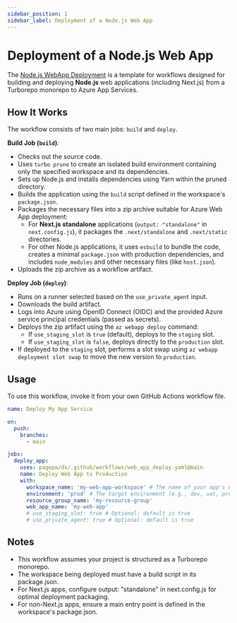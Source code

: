 ```yaml
---
sidebar_position: 1
sidebar_label: Deployment of a Node.js Web App
---
```


# Deployment of a Node.js Web App

The
[Node.js WebApp Deployment](https://github.com/pagopa/dx/blob/main/.github/workflows/web_app_deploy.yaml)
is a template for workflows designed for building and deploying **Node.js** web applications (including Next.js) from a Turborepo monorepo to Azure App Services.

## How It Works

The workflow consists of two main jobs: `build` and `deploy`.

**Build Job (`build`)**:

- Checks out the source code.
- Uses `turbo prune` to create an isolated build environment containing only the specified workspace and its dependencies.
- Sets up Node.js and installs dependencies using Yarn within the pruned directory.
- Builds the application using the `build` script defined in the workspace's `package.json`.
- Packages the necessary files into a zip archive suitable for Azure Web App deployment:
  - For **Next.js standalone** applications (`output: "standalone"` in `next.config.js`), it packages the `.next/standalone` and `.next/static` directories.
  - For other Node.js applications, it uses `esbuild` to bundle the code, creates a minimal `package.json` with production dependencies, and includes `node_modules` and other necessary files (like `host.json`).
- Uploads the zip archive as a workflow artifact.

**Deploy Job (`deploy`)**:

- Runs on a runner selected based on the `use_private_agent` input.
- Downloads the build artifact.
- Logs into Azure using OpenID Connect (OIDC) and the provided Azure service principal credentials (passed as secrets).
- Deploys the zip artifact using the `az webapp deploy` command:
  - If `use_staging_slot` is `true` (default), deploys to the `staging` slot.
  - If `use_staging_slot` is `false`, deploys directly to the `production` slot.
- If deployed to the `staging` slot, performs a slot swap using `az webapp deployment slot swap` to move the new version to `production`.

## Usage

To use this workflow, invoke it from your own GitHub Actions workflow file.

```yaml
name: Deploy My App Service

on:
  push:
    branches:
      - main

jobs:
  deploy_app:
    uses: pagopa/dx/.github/workflows/web_app_deploy.yaml@main
    name: Deploy Web App to Production
    with:
      workspace_name: 'my-web-app-workspace' # The name of your app's workspace in turbo.json
      environment: 'prod' # The target environment (e.g., dev, uat, prod)
      resource_group_name: 'my-resource-group'
      web_app_name: 'my-web-app'
      # use_staging_slot: true # Optional: default is true
      # use_private_agent: true # Optional: default is true
```

## Notes

- This workflow assumes your project is structured as a Turborepo monorepo.
- The workspace being deployed must have a build script in its package.json.
- For Next.js apps, configure output: "standalone" in next.config.js for optimal deployment packaging.
- For non-Next.js apps, ensure a main entry point is defined in the workspace's package.json.
